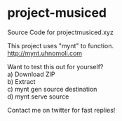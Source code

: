 # project-musiced
Source Code for projectmusiced.xyz

This project uses "mynt" to function.  
http://mynt.uhnomoli.com

Want to test this out for yourself?  
a) Download ZIP  
b) Extract  
c) mynt gen source destination  
d) mynt serve source  

Contact me on twitter for fast replies!
